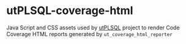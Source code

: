 # utPLSQL-coverage-html

Java Script and CSS assets used by [utPLSQL](https://github.com/utPLSQL/utPLSQL/) project to render Code Coverage HTML reports generated by `ut_coverage_html_reporter`

